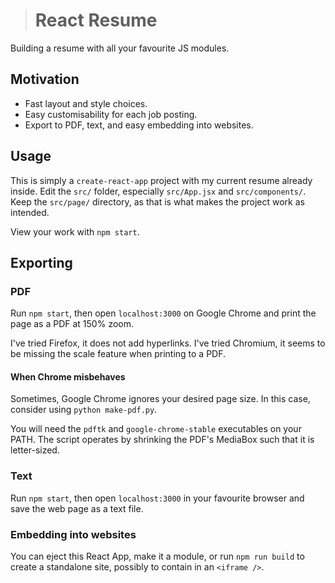 ># React Resume

Building a resume with all your favourite JS modules.

## Motivation

* Fast layout and style choices.
* Easy customisability for each job posting.
* Export to PDF, text, and easy embedding into websites.

## Usage

This is simply a `create-react-app` project with my current resume already inside. Edit
the `src/` folder, especially `src/App.jsx` and `src/components/`. Keep the `src/page/`
directory, as that is what makes the project work as intended.

View your work with `npm start`.

## Exporting

### PDF

Run `npm start`, then open `localhost:3000` on Google Chrome and print the page as a PDF
at 150% zoom.

I've tried Firefox, it does not add hyperlinks. I've tried Chromium, it seems to be
missing the scale feature when printing to a PDF.

#### When Chrome misbehaves

Sometimes, Google Chrome ignores your desired page size. In this case, consider using
`python make-pdf.py`.

You will need the `pdftk` and `google-chrome-stable` executables on your PATH. The
script operates by shrinking the PDF's MediaBox such that it is letter-sized.

### Text

Run `npm start`, then open `localhost:3000` in your favourite browser and save the web
page as a text file.


### Embedding into websites

You can eject this React App, make it a module, or run `npm run build` to create a
standalone site, possibly to contain in an `<iframe />`.
